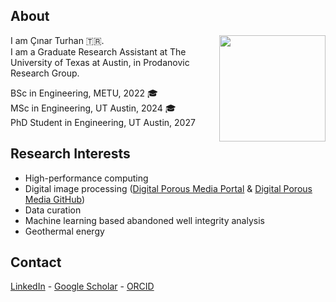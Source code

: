 ## About
[<img align="right" width="170" height="170" src="https://github.com/cinarturhan/cinarturhan/assets/105860395/f36efad2-25ef-4f47-ab4a-de891183ba61">](https://twitter.com/PeachLovesGoma/)

I am Çınar Turhan 🇹🇷. <br>
I am a Graduate Research Assistant at The University of Texas at Austin, in Prodanovic Research Group.

BSc in Engineering, METU, 2022 🎓 <br>
MSc in Engineering, UT Austin, 2024 🎓 <br>
PhD Student in Engineering, UT Austin, 2027 <br>

<!---
<div align="right">
  <sub><em><sub>Credit: https://twitter.com/PeachLovesGoma</sub></em></sub>
</div>
--->

## Research Interests 
* High-performance computing
* Digital image processing ([Digital Porous Media Portal](https://www.digitalrocksportal.org/) & [Digital Porous Media GitHub](https://github.com/digital-porous-media))
* Data curation
* Machine learning based abandoned well integrity analysis
* Geothermal energy

## Contact
[LinkedIn](linkedin.com/in/cinarturhan/)  - [Google Scholar](https://scholar.google.com/citations?hl=en&user=wVyScrYAAAAJ) - [ORCID](https://orcid.org/0000-0003-2533-7016)
